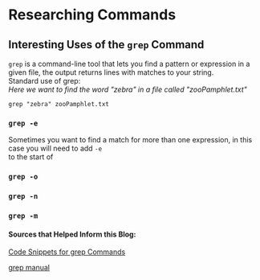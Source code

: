 # Researching Commands
## Interesting Uses of the `grep` Command ##
`grep` is a command-line tool that lets you find a pattern or expression in a given file, the output returns lines with matches to your string.<br> 
Standard use of grep: <br>
_Here we want to find the word "zebra" in a file called "zooPamphlet.txt"_ <br>

`grep "zebra" zooPamphlet.txt` <br>
### `grep -e`
Sometimes you want to find a match for more than one expression, in this case you will need to add `-e` <br>
to the start of 
### `grep -o`
### `grep -n`
### `grep -m`
#### Sources that Helped Inform this Blog:

[Code Snippets for grep Commands](https://www.makeuseof.com/grep-command-practical-examples/) <br>

[grep manual](https://ss64.com/bash/grep.html)

